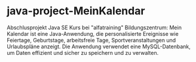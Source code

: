 # java-project-MeinKalendar

Abschlusprojekt Java SE Kurs bei "alfatraining" Bildungszentrum:
Mein Kalendar ist eine Java-Anwendung, die personalisierte Ereignisse wie Feiertage, Geburtstage, arbeitsfreie Tage, Sportveranstaltungen und Urlaubspläne anzeigt.
Die Anwendung verwendet eine MySQL-Datenbank, um Daten effizient und sicher zu speichern und zu verwalten.
